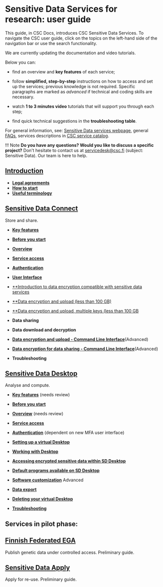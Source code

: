 # Sensitive Data Services for research: user guide

This guide, in CSC Docs, introduces CSC Sensitive Data Services. To navigate the CSC user guide, click on the topics on the left-hand side of the navigation bar or use the search functionality.

We are currently updating the documentation and video tutorials. 

Below you can:

* find an overview and **key features** of each service;

* follow **simplified, step-by-step** instructions on how to access and set up the services;  previous knowledge is not required. Specific paragraphs are marked as *advanced* if technical and coding skills are necessary. 

* watch **1 to 3 minutes video** tutorials that will support you through each step;

* find quick technical suggestions in the **troubleshooting table**.


For general information, see:
[Sensitive Data services webpage](https://research.csc.fi/sensitive-data-services-for-research), general [FAQs](../sensitive-data/faq_index.md), services descriptions in [CSC service catalog](https://research.csc.fi/service-catalog).


!!! Note
    **Do you have any questions? Would you like to discuss a specific project?** Don't hesitate to contact us at servicedesk@csc.fi (subject: Sensitive Data). Our team is here to help.


## [Introduction](./intro.md)

  * [**Legal agreements**](intro.md#legal-agreements)
  * [**How to start**](intro.md#getting-access)
  * [**Useful terminology**](intro.md#getting-access)


  
## [Sensitive Data Connect](./sd_connect.md)
Store and share.
   

  * [**Key features**](./sd_connect.md#key-features)

  * [**Before you start**](./sd_connect.md#before-you-start)
  
  * [**Overview**](./sd_connect.md#service-access)
 
  * [**Service access**](./sd_connect.md#service-access)
  
  * [**Authentication**](./sd_connect.md#authentication)

  * [**User Interface**](./sensitive-data/sd_connect.md#user-interface)
  * [**Introduction to data encryption compatible with sensitive data services](./sd_connect.md#introduction-to-data-encryption-compatible-with-sensitive-data-services)
 
 * [**Data encryption and upload (less than 100 GB)](./sd_connect.md#sensitive-data-encryption-and-upload-default-less-than-100-gb)
 
 * [**Data encryption and upload, multiple keys (less than 100 GB](sd_connect.md#sensitive-data-encryption-and-upload-multiple-encryption-keys-less-than-100-gb)
 
 *  **Data sharing**
 
 *  **Data download and decryption**
 
 * [**Data encryption and upload - Command Line Interface**](./sd_connect.md#data-encryption-and-upload---command-line-interface)(Advanced)
 
 * [**Data encryption for data sharing - Command Line Interface**](./sd_connect.md#data-encryption-and-upload-with-multpile-encryption-keys-and-data-sharing---command-line-interface)(Advanced)

 * **Troubleshooting**
 

  

## [Sensitive Data Desktop](./sd_desktop.md)
Analyse and compute.

  * [**Key features**](./sd_desktop.md) (needs review)

  * [**Before you start**](sd_desktop.md#before-you-start)
  
  * [**Overview**](sd_desktop.md#overview)  (needs review)
 
  * [**Service access**](sd_desktop.md#service-access)  
  
  * [**Authentication**](sd_desktop.md#authentication) (dependent on new MFA user interface)

  * [**Setting up a virtual Desktop**](sd_desktop.md#setting-up-a-virtual-desktop) 

  * [**Working with Desktop**](sd_desktop.md#working-with-your-virtual-desktop)

  * [**Accessing encrypted sensitive data within SD Desktop**](sd_desktop.md#accessing-encrypted-sensitive-data-within-sd-desktop)

  * [**Default programs available on SD Desktop**](sd_desktop.md#default-programs-available-on-sd-desktop)
  
  * [**Software customization**](sd-desktop-singularity.md) Advanced

  * [**Data export**](sd_desktop.md#data-export-from-sd-desktop)

  * [**Deleting your virtual Desktop**](sd_desktop.md#deleting-your-virtual-desktop)
  
  * [**Troubleshooting**](sd_desktop.md#troubleshooting)
  
  

  
  
## Services in pilot phase:
  
## [Finnish Federated EGA](./federatedega.md)
Publish genetic data under controlled access. 
Preliminary guide.
 
  
## [Sensitive Data Apply](./sd-apply.md)
Apply for re-use. 
Preliminary guide. 
 
